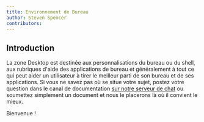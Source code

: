 ```yaml
---
title: Environnement de Bureau
author: Steven Spencer
contributors:
---
```


## Introduction

La zone Desktop est destinée aux personnalisations du bureau ou du shell, aux rubriques d'aide des applications de bureau et généralement à tout ce qui peut aider un utilisateur à tirer le meilleur parti de son bureau et de ses applications. Si vous ne savez pas où se situe votre sujet, postez votre question dans le canal de documentation [sur notre serveur de chat](https://chat.rockylinux.org) ou soumettez simplement un document et nous le placerons là où il convient le mieux.

Bienvenue !
